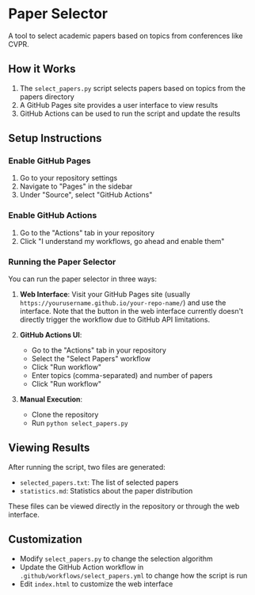 # Paper Selector

A tool to select academic papers based on topics from conferences like CVPR.

## How it Works

1. The `select_papers.py` script selects papers based on topics from the papers directory
2. A GitHub Pages site provides a user interface to view results
3. GitHub Actions can be used to run the script and update the results

## Setup Instructions

### Enable GitHub Pages

1. Go to your repository settings
2. Navigate to "Pages" in the sidebar
3. Under "Source", select "GitHub Actions"

### Enable GitHub Actions

1. Go to the "Actions" tab in your repository
2. Click "I understand my workflows, go ahead and enable them"

### Running the Paper Selector

You can run the paper selector in three ways:

1. **Web Interface**: Visit your GitHub Pages site (usually `https://yourusername.github.io/your-repo-name/`) and use the interface. Note that the button in the web interface currently doesn't directly trigger the workflow due to GitHub API limitations.

2. **GitHub Actions UI**: 
   - Go to the "Actions" tab in your repository
   - Select the "Select Papers" workflow
   - Click "Run workflow"
   - Enter topics (comma-separated) and number of papers
   - Click "Run workflow"

3. **Manual Execution**:
   - Clone the repository
   - Run `python select_papers.py`

## Viewing Results

After running the script, two files are generated:
- `selected_papers.txt`: The list of selected papers
- `statistics.md`: Statistics about the paper distribution

These files can be viewed directly in the repository or through the web interface.

## Customization

- Modify `select_papers.py` to change the selection algorithm
- Update the GitHub Action workflow in `.github/workflows/select_papers.yml` to change how the script is run
- Edit `index.html` to customize the web interface 